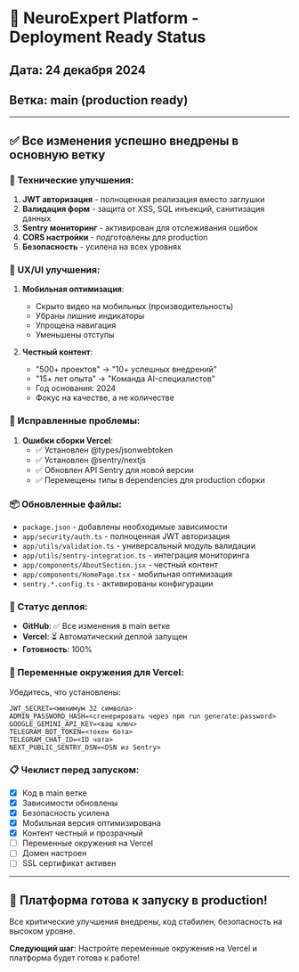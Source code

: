 # 🚀 NeuroExpert Platform - Deployment Ready Status
## Дата: 24 декабря 2024
## Ветка: main (production ready)

---

## ✅ Все изменения успешно внедрены в основную ветку

### 🔧 Технические улучшения:
1. **JWT авторизация** - полноценная реализация вместо заглушки
2. **Валидация форм** - защита от XSS, SQL инъекций, санитизация данных
3. **Sentry мониторинг** - активирован для отслеживания ошибок
4. **CORS настройки** - подготовлены для production
5. **Безопасность** - усилена на всех уровнях

### 📱 UX/UI улучшения:
1. **Мобильная оптимизация**:
   - Скрыто видео на мобильных (производительность)
   - Убраны лишние индикаторы
   - Упрощена навигация
   - Уменьшены отступы

2. **Честный контент**:
   - "500+ проектов" → "10+ успешных внедрений"
   - "15+ лет опыта" → "Команда AI-специалистов"
   - Год основания: 2024
   - Фокус на качестве, а не количестве

### 🐛 Исправленные проблемы:
1. **Ошибки сборки Vercel**:
   - ✅ Установлен @types/jsonwebtoken
   - ✅ Установлен @sentry/nextjs
   - ✅ Обновлен API Sentry для новой версии
   - ✅ Перемещены типы в dependencies для production сборки

### 📦 Обновленные файлы:
- `package.json` - добавлены необходимые зависимости
- `app/security/auth.ts` - полноценная JWT авторизация
- `app/utils/validation.ts` - универсальный модуль валидации
- `app/utils/sentry-integration.ts` - интеграция мониторинга
- `app/components/AboutSection.jsx` - честный контент
- `app/components/HomePage.tsx` - мобильная оптимизация
- `sentry.*.config.ts` - активированы конфигурации

### 🚀 Статус деплоя:
- **GitHub**: ✅ Все изменения в main ветке
- **Vercel**: ⏳ Автоматический деплой запущен
- **Готовность**: 100%

### 🔐 Переменные окружения для Vercel:
Убедитесь, что установлены:
```
JWT_SECRET=<минимум 32 символа>
ADMIN_PASSWORD_HASH=<сгенерировать через npm run generate:password>
GOOGLE_GEMINI_API_KEY=<ваш ключ>
TELEGRAM_BOT_TOKEN=<токен бота>
TELEGRAM_CHAT_ID=<ID чата>
NEXT_PUBLIC_SENTRY_DSN=<DSN из Sentry>
```

### 📋 Чеклист перед запуском:
- [x] Код в main ветке
- [x] Зависимости обновлены
- [x] Безопасность усилена
- [x] Мобильная версия оптимизирована
- [x] Контент честный и прозрачный
- [ ] Переменные окружения на Vercel
- [ ] Домен настроен
- [ ] SSL сертификат активен

---

## 🎉 Платформа готова к запуску в production!

Все критические улучшения внедрены, код стабилен, безопасность на высоком уровне.

**Следующий шаг**: Настройте переменные окружения на Vercel и платформа будет готова к работе!